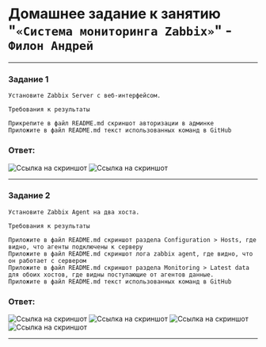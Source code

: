 # Домашнее задание к занятию "`«Система мониторинга Zabbix»`" - `Филон Андрей`

---

### Задание 1

`Установите Zabbix Server с веб-интерфейсом.`

`Требования к результаты`

    Прикрепите в файл README.md скриншот авторизации в админке
    Приложите в файл README.md текст использованных команд в GitHub

### Ответ:  

![Ссылка на скриншот](https://github.com/AndreyFilon/zabbix-path1/blob/main/1.jpg)
![Ссылка на скриншот](https://github.com/AndreyFilon/zabbix-path1/blob/main/2.jpg)

---

### Задание 2

`Установите Zabbix Agent на два хоста.`

`Требования к результаты`

    Приложите в файл README.md скриншот раздела Configuration > Hosts, где видно, что агенты подключены к серверу
    Приложите в файл README.md скриншот лога zabbix agent, где видно, что он работает с сервером
    Приложите в файл README.md скриншот раздела Monitoring > Latest data для обоих хостов, где видны поступающие от агентов данные.
    Приложите в файл README.md текст использованных команд в GitHub

### Ответ:

![Ссылка на скриншот](https://github.com/AndreyFilon/zabbix-path1/blob/main/2.1.jpg)
![Ссылка на скриншот](https://github.com/AndreyFilon/zabbix-path1/blob/main/2.2.jpg)
![Ссылка на скриншот](https://github.com/AndreyFilon/zabbix-path1/blob/main/2.3.jpg)
![Ссылка на скриншот](https://github.com/AndreyFilon/zabbix-path1/blob/main/2.4.jpg)

---

